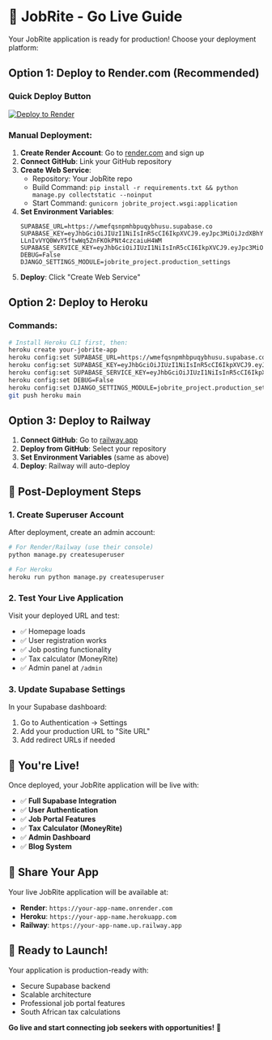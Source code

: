 # 🚀 JobRite - Go Live Guide

Your JobRite application is ready for production! Choose your deployment platform:

## Option 1: Deploy to Render.com (Recommended)

### Quick Deploy Button
[![Deploy to Render](https://render.com/images/deploy-to-render-button.svg)](https://render.com/deploy)

### Manual Deployment:
1. **Create Render Account**: Go to [render.com](https://render.com) and sign up
2. **Connect GitHub**: Link your GitHub repository
3. **Create Web Service**:
   - Repository: Your JobRite repo
   - Build Command: `pip install -r requirements.txt && python manage.py collectstatic --noinput`
   - Start Command: `gunicorn jobrite_project.wsgi:application`
4. **Set Environment Variables**:
   ```
   SUPABASE_URL=https://wmefqsnpmhbpuqybhusu.supabase.co
   SUPABASE_KEY=eyJhbGciOiJIUzI1NiIsInR5cCI6IkpXVCJ9.eyJpc3MiOiJzdXBhYmFzZSIsInJlZiI6IndtZWZxc25wbWhicHVxeWJodXN1Iiwicm9sZSI6ImFub24iLCJpYXQiOjE3NTUxNjYyMTQsImV4cCI6MjA3MDc0MjIxNH0.V5H-LLnIvVYQ0WvY5ftwWq5ZnFKOkPNt4czcaiuH4WM
   SUPABASE_SERVICE_KEY=eyJhbGciOiJIUzI1NiIsInR5cCI6IkpXVCJ9.eyJpc3MiOiJzdXBhYmFzZSIsInJlZiI6IndtZWZxc25wbWhicHVxeWJodXN1Iiwicm9sZSI6InNlcnZpY2Vfcm9sZSIsImlhdCI6MTc1NTE2NjIxNCwiZXhwIjoyMDcwNzQyMjE0fQ.M48dyDv81BMl73Df5BCopEEfStt_fOrfAMdBFRGcJBo
   DEBUG=False
   DJANGO_SETTINGS_MODULE=jobrite_project.production_settings
   ```
5. **Deploy**: Click "Create Web Service"

## Option 2: Deploy to Heroku

### Commands:
```bash
# Install Heroku CLI first, then:
heroku create your-jobrite-app
heroku config:set SUPABASE_URL=https://wmefqsnpmhbpuqybhusu.supabase.co
heroku config:set SUPABASE_KEY=eyJhbGciOiJIUzI1NiIsInR5cCI6IkpXVCJ9.eyJpc3MiOiJzdXBhYmFzZSIsInJlZiI6IndtZWZxc25wbWhicHVxeWJodXN1Iiwicm9sZSI6ImFub24iLCJpYXQiOjE3NTUxNjYyMTQsImV4cCI6MjA3MDc0MjIxNH0.V5H-LLnIvVYQ0WvY5ftwWq5ZnFKOkPNt4czcaiuH4WM
heroku config:set SUPABASE_SERVICE_KEY=eyJhbGciOiJIUzI1NiIsInR5cCI6IkpXVCJ9.eyJpc3MiOiJzdXBhYmFzZSIsInJlZiI6IndtZWZxc25wbWhicHVxeWJodXN1Iiwicm9sZSI6InNlcnZpY2Vfcm9sZSIsImlhdCI6MTc1NTE2NjIxNCwiZXhwIjoyMDcwNzQyMjE0fQ.M48dyDv81BMl73Df5BCopEEfStt_fOrfAMdBFRGcJBo
heroku config:set DEBUG=False
heroku config:set DJANGO_SETTINGS_MODULE=jobrite_project.production_settings
git push heroku main
```

## Option 3: Deploy to Railway

1. **Connect GitHub**: Go to [railway.app](https://railway.app)
2. **Deploy from GitHub**: Select your repository
3. **Set Environment Variables** (same as above)
4. **Deploy**: Railway will auto-deploy

## 🔧 Post-Deployment Steps

### 1. Create Superuser Account
After deployment, create an admin account:
```bash
# For Render/Railway (use their console)
python manage.py createsuperuser

# For Heroku
heroku run python manage.py createsuperuser
```

### 2. Test Your Live Application

Visit your deployed URL and test:
- ✅ Homepage loads
- ✅ User registration works
- ✅ Job posting functionality
- ✅ Tax calculator (MoneyRite)
- ✅ Admin panel at `/admin`

### 3. Update Supabase Settings

In your Supabase dashboard:
1. Go to Authentication → Settings
2. Add your production URL to "Site URL"
3. Add redirect URLs if needed

## 🎉 You're Live!

Once deployed, your JobRite application will be live with:
- ✅ **Full Supabase Integration**
- ✅ **User Authentication**
- ✅ **Job Portal Features**
- ✅ **Tax Calculator (MoneyRite)**
- ✅ **Admin Dashboard**
- ✅ **Blog System**

## 📱 Share Your App

Your live JobRite application will be available at:
- **Render**: `https://your-app-name.onrender.com`
- **Heroku**: `https://your-app-name.herokuapp.com`
- **Railway**: `https://your-app-name.up.railway.app`

## 🚀 Ready to Launch!

Your application is production-ready with:
- Secure Supabase backend
- Scalable architecture
- Professional job portal features
- South African tax calculations

**Go live and start connecting job seekers with opportunities!** 🎯